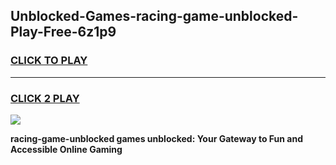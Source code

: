 
## Unblocked-Games-racing-game-unblocked-Play-Free-6z1p9
<h3>
<a href="https://premium76.site?title=racing-game-unblocked&ref=20M">CLICK TO PLAY</a></h3>
<hr>

<h3>
<a href="https://premium76.site?title=racing-game-unblocked&ref=20M">CLICK 2 PLAY</a>
  
</h3>

<a href="https://premium76.site?title=racing-game-unblocked&ref=19M"><img src="https://clearcache.store/games.png"></a>


**racing-game-unblocked games unblocked: Your Gateway to Fun and Accessible Online Gaming**
